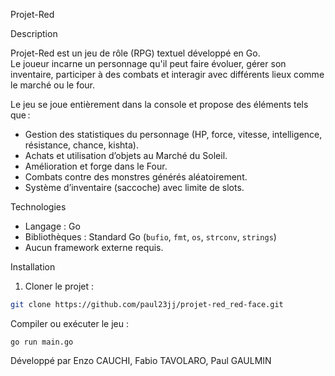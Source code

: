 Projet-Red

Description

Projet-Red est un jeu de rôle (RPG) textuel développé en Go.  
Le joueur incarne un personnage qu'il peut faire évoluer, gérer son inventaire, participer à des combats et interagir avec différents lieux comme le marché ou le four.

Le jeu se joue entièrement dans la console et propose des éléments tels que :  
- Gestion des statistiques du personnage (HP, force, vitesse, intelligence, résistance, chance, kishta).  
- Achats et utilisation d’objets au Marché du Soleil.  
- Amélioration et forge dans le Four.  
- Combats contre des monstres générés aléatoirement.  
- Système d’inventaire (saccoche) avec limite de slots.

Technologies

- Langage : Go   
- Bibliothèques : Standard Go (`bufio`, `fmt`, `os`, `strconv`, `strings`)  
- Aucun framework externe requis.

 Installation

1. Cloner le projet :  
```bash
git clone https://github.com/paul23jj/projet-red_red-face.git
```
Compiler ou exécuter le jeu :
```
go run main.go
```
Développé par  Enzo CAUCHI, Fabio TAVOLARO, Paul GAULMIN
